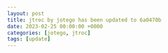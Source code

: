 ```yaml
---
layout: post
title: jtroc by jotego has been updated to 6a0470b
date: 2023-02-25 00:00:00 +0000
categories: [jotego, jtroc]
tags: [update]
---
```


